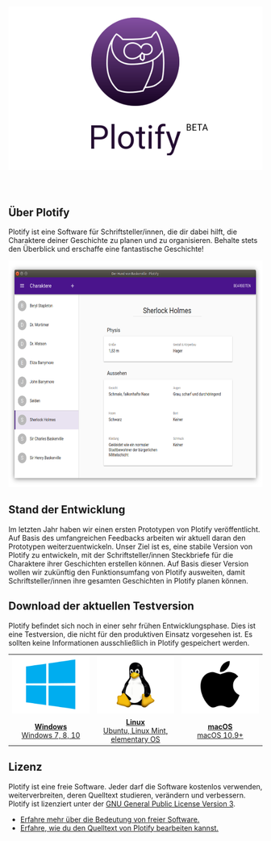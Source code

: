 <h1 align="center">
  <img src="docs/assets/header.png" alt="Plotify" />
</h1>

<br />


## Über Plotify

Plotify ist eine Software für Schriftsteller/innen, die dir dabei hilft, die Charaktere deiner Geschichte zu planen und zu organisieren.
Behalte stets den Überblick und erschaffe eine fantastische Geschichte!

<p align="center">
  <img src="docs/assets/screenshot-0.2.0-alpha.1-linux.png" alt="Plotify v0.2.0-alpha.1 Linux" height="450" />
</p>


## Stand der Entwicklung

Im letzten Jahr haben wir einen ersten Prototypen von Plotify veröffentlicht.
Auf Basis des umfangreichen Feedbacks arbeiten wir aktuell daran den Prototypen weiterzuentwickeln.
Unser Ziel ist es, eine stabile Version von Plotify zu entwickeln, mit der Schriftsteller/innen Steckbriefe für die Charaktere ihrer Geschichten erstellen können.
Auf Basis dieser Version wollen wir zukünftig den Funktionsumfang von Plotify ausweiten, damit Schriftsteller/innen ihre gesamten Geschichten in Plotify planen können.


## Download der aktuellen Testversion

Plotify befindet sich noch in einer sehr frühen Entwicklungsphase.
Dies ist eine Testversion, die nicht für den produktiven Einsatz vorgesehen ist.
Es sollten keine Informationen ausschließlich in Plotify gespeichert werden.

<table>
    <tr>
        <td align="center" width="33%">
            <a href="https://github.com/plotify/plotify/releases/download/v0.2.0-alpha.1/plotify-0.2.0-alpha.1-windows-x64.exe">
                <img src="docs/assets/windows-logo.png" />
            </a>
         </td>
        <td align="center" width="33%">
            <a href="https://github.com/plotify/plotify/releases/download/v0.2.0-alpha.1/plotify-0.2.0-alpha.1-linux-amd64.deb">
                <img src="docs/assets/linux-logo.png" />
            </a>
        </td>
        <td align="center" width="33%">
            <a href="https://github.com/plotify/plotify/releases/download/v0.2.0-alpha.1/plotify-0.2.0-alpha.1-macos-x64.dmg">
                <img src="docs/assets/macos-logo.png" />
            </a>
        </td>
    </tr>
    <tr>
        <td align="center">
            <a href="https://github.com/plotify/plotify/releases/download/v0.2.0-alpha.1/plotify-0.2.0-alpha.1-windows-x64.exe">
                <b>Windows</b><br />
                Windows 7, 8, 10
            </a>
        </td>
        <td align="center">
            <a href="https://github.com/plotify/plotify/releases/download/v0.2.0-alpha.1/plotify-0.2.0-alpha.1-linux-amd64.deb">
                <b>Linux</b><br />
                Ubuntu, Linux Mint, elementary OS
            </a>
        </td>
        <td align="center">
            <a href="https://github.com/plotify/plotify/releases/download/v0.2.0-alpha.1/plotify-0.2.0-alpha.1-macos-x64.dmg">
                <b>macOS</b><br />
                macOS 10.9+
            </a>
        </td>
    </tr>
</table>


## Lizenz

Plotify ist eine freie Software. Jeder darf die Software kostenlos verwenden,
weiterverbreiten, deren Quelltext studieren, verändern und verbessern.
Plotify ist lizenziert unter der [GNU General Public License Version 3](LICENSE).

- [Erfahre mehr über die Bedeutung von freier Software.](https://www.gnu.org/philosophy/free-sw.de.html)
- [Erfahre, wie du den Quelltext von Plotify bearbeiten kannst.](docs/development/README.md)
